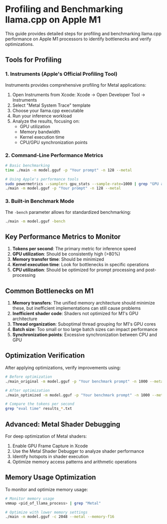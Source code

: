 # Profiling and Benchmarking llama.cpp on Apple M1

This guide provides detailed steps for profiling and benchmarking llama.cpp performance on Apple M1 processors to identify bottlenecks and verify optimizations.

## Tools for Profiling

### 1. Instruments (Apple's Official Profiling Tool)

Instruments provides comprehensive profiling for Metal applications:

1. Open Instruments from Xcode: Xcode → Open Developer Tool → Instruments
2. Select "Metal System Trace" template
3. Choose your llama.cpp executable
4. Run your inference workload
5. Analyze the results, focusing on:
   - GPU utilization
   - Memory bandwidth
   - Kernel execution time
   - CPU/GPU synchronization points

### 2. Command-Line Performance Metrics

```bash
# Basic benchmarking
time ./main -m model.gguf -p "Your prompt" -n 128 --metal

# Using Apple's performance tools
sudo powermetrics --samplers gpu_stats --sample-rate=1000 | grep "GPU active" &
./main -m model.gguf -p "Your prompt" -n 128 --metal
```

### 3. Built-in Benchmark Mode

The `-bench` parameter allows for standardized benchmarking:

```bash
./main -m model.gguf -bench
```

## Key Performance Metrics to Monitor

1. **Tokens per second**: The primary metric for inference speed
2. **GPU utilization**: Should be consistently high (>80%)
3. **Memory transfer time**: Should be minimized
4. **Kernel execution time**: Look for bottlenecks in specific operations
5. **CPU utilization**: Should be optimized for prompt processing and post-processing

## Common Bottlenecks on M1

1. **Memory transfers**: The unified memory architecture should minimize these, but inefficient implementations can still cause problems
2. **Inefficient shader code**: Shaders not optimized for M1's GPU architecture
3. **Thread organization**: Suboptimal thread grouping for M1's GPU cores
4. **Batch size**: Too small or too large batch sizes can impact performance
5. **Synchronization points**: Excessive synchronization between CPU and GPU

## Optimization Verification

After applying optimizations, verify improvements using:

```bash
# Before optimization
./main_original -m model.gguf -p "Your benchmark prompt" -n 1000 --metal > results_before.txt

# After optimization
./main_optimized -m model.gguf -p "Your benchmark prompt" -n 1000 --metal > results_after.txt

# Compare the tokens per second
grep "eval time" results_*.txt
```

## Advanced: Metal Shader Debugging

For deep optimization of Metal shaders:

1. Enable GPU Frame Capture in Xcode
2. Use the Metal Shader Debugger to analyze shader performance
3. Identify hotspots in shader execution
4. Optimize memory access patterns and arithmetic operations

## Memory Usage Optimization

To monitor and optimize memory usage:

```bash
# Monitor memory usage
vmmap <pid_of_llama_process> | grep "Metal"

# Optimize with lower memory settings
./main -m model.gguf -c 2048 --metal --memory-f16
```
